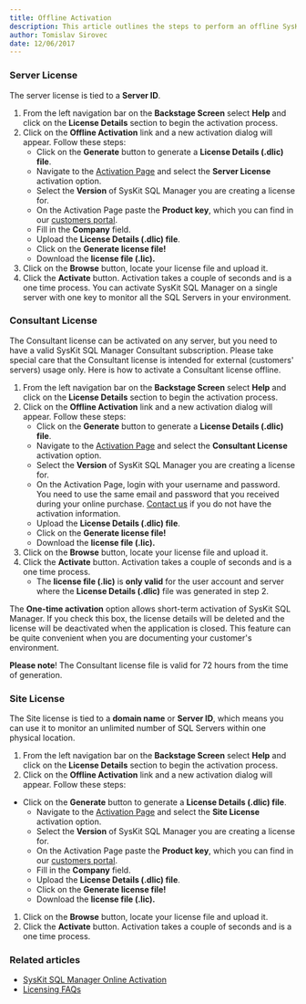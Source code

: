 ```yaml
---
title: Offline Activation
description: This article outlines the steps to perform an offline SysKit SQL Manager activation.
author: Tomislav Sirovec
date: 12/06/2017
---
```

 ### Server License

The server license is tied to a __Server ID__.

1. From the left navigation bar on the __Backstage Screen__ select __Help__ and click on the __License Details__ section to begin the activation process.
1. Click on the __Offline Activation__ link and a new activation dialog will appear. Follow these steps:
   * Click on the __Generate__ button to generate a __License Details (.dlic) file__.
   * Navigate to the [Activation Page](https://my.syskit.com/activation/?P=SQLManager) and  select the __Server License__ activation option.
   * Select the __Version__ of SysKit SQL Manager you are creating a license for.
   * On the Activation Page paste the __Product key__, which you can find in our  [customers portal](https://my.syskit.com).
   * Fill in the __Company__ field.
   * Upload the __License Details (.dlic) file__.
   * Click on the __Generate license file!__
   * Download the __license file (.lic).__
1. Click on the __Browse__ button, locate your license file and upload it.
1. Click the __Activate__ button. Activation takes a couple of seconds and is a one time process. You can activate SysKit SQL Manager on a single server with one key to monitor all the SQL Servers in your environment.

### Consultant License

The Consultant license can be activated on any server, but you need to have a valid SysKit SQL Manager Consultant subscription. Please take special care that the Consultant license is intended for external (customers' servers) usage only. Here is how to activate a Consultant license offline.

1. From the left navigation bar on the __Backstage Screen__ select __Help__ and click on the __License Details__ section to begin the activation process.
1. Click on the __Offline Activation__ link and a new activation dialog will appear. Follow these steps:
    * Click on the __Generate__ button to generate a __License Details (.dlic) file__.
   * Navigate to the [Activation Page](https://my.syskit.com/activation/?P=SQLManager) and  select the __Consultant License__ activation option.
   * Select the __Version__ of SysKit SQL Manager you are creating a license for.
   * On the Activation Page, login with your username and password. You need to use the same email and password that you received during your online purchase. [Contact us](https://www.syskit.com/contact-us) if you do not have the activation information.
   * Upload the __License Details (.dlic) file__.
   * Click on the __Generate license file!__
   * Download the __license file (.lic).__
1. Click on the __Browse__ button, locate your license file and upload it.
1. Click the __Activate__ button. Activation takes a couple of seconds and is a one time process.
    * The __license file (.lic)__ is __only valid__ for the user account and server where the __License Details (.dlic)__ file was generated in step 2.

The __One-time activation__ option allows short-term activation of SysKit SQL Manager. If you check this box, the license details will be deleted and the license will be deactivated when the application is closed. This feature can be quite convenient when you are documenting your customer's environment.

__Please note__! The Consultant license file is valid for 72 hours from the time of generation.

### Site License

The Site license is tied to a __domain name__ or __Server ID__, which means you can use it to monitor an unlimited number of SQL Servers within one physical location.

1. From the left navigation bar on the __Backstage Screen__ select __Help__ and click on the __License Details__ section to begin the activation process.
1. Click on the __Offline Activation__ link and a new activation dialog will appear. Follow these steps:
* Click on the __Generate__ button to generate a __License Details (.dlic) file__.
   * Navigate to the [Activation Page](https://my.syskit.com/activation/?P=SQLManager) and  select the __Site License__ activation option.
   * Select the __Version__ of SysKit SQL Manager you are creating a license for.
   * On the Activation Page paste the __Product key__, which you can find in our  [customers portal](https://my.syskit.com).
   * Fill in the __Company__ field.
   * Upload the __License Details (.dlic) file__.
   * Click on the __Generate license file!__
   * Download the __license file (.lic).__
1. Click on the __Browse__ button, locate your license file and upload it.
1. Click the __Activate__ button. Activation takes a couple of seconds and is a one time process.



### Related articles

* [SysKit SQL Manager Online Activation](#internal/activation/online-activation)
* [Licensing FAQs](#internal/activation/licensing-faqs)
